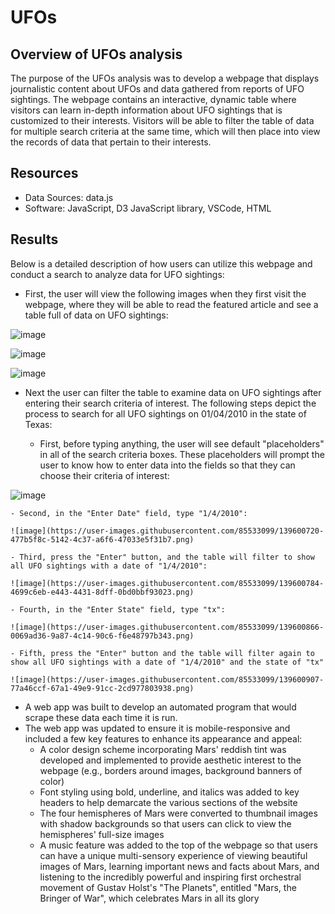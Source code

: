 # UFOs

## Overview of UFOs analysis
The purpose of the UFOs analysis was to develop a webpage that displays journalistic content about UFOs and data gathered from reports of UFO sightings. The webpage contains an interactive, dynamic table where visitors can learn in-depth information about UFO sightings that is customized to their interests. Visitors will be able to filter the table of data for multiple search criteria at the same time, which will then place into view the records of data that pertain to their interests.

## Resources
- Data Sources: data.js
- Software: JavaScript, D3 JavaScript library, VSCode, HTML


## Results

Below is a detailed description of how users can utilize this webpage and conduct a search to analyze data for UFO sightings:

  - First, the user will view the following images when they first visit the webpage, where they will be able to read the featured article and see a table full of data on UFO sightings:

  ![image](https://user-images.githubusercontent.com/85533099/139600293-0fc3f67e-46ce-4db6-a109-174d1ca92e67.png)
  
  ![image](https://user-images.githubusercontent.com/85533099/139600313-3d3a55e2-10e8-4778-8343-a4d276c10745.png)
  
  ![image](https://user-images.githubusercontent.com/85533099/139600314-e227e643-a26e-4af6-bb6e-f3d5abccd06e.png)

  - Next the user can filter the table to examine data on UFO sightings after entering their search criteria of interest. The following steps depict the process to search for all UFO sightings on 01/04/2010 in the state of Texas:
 
    - First, before typing anything, the user will see default "placeholders" in all of the search criteria boxes. These placeholders will prompt the user to know how to enter data into the fields so that they can choose their criteria of interest:
    
   ![image](https://user-images.githubusercontent.com/85533099/139600666-44c75a3d-f421-4d8b-a39d-4d8c395ebaa6.png)

    - Second, in the "Enter Date" field, type "1/4/2010":
    
    ![image](https://user-images.githubusercontent.com/85533099/139600720-477b5f8c-5142-4c37-a6f6-47033e5f31b7.png)
    
    - Third, press the "Enter" button, and the table will filter to show all UFO sightings with a date of "1/4/2010":
    
    ![image](https://user-images.githubusercontent.com/85533099/139600784-4699c6eb-e443-4431-8dff-0bd0bbf93023.png)

    - Fourth, in the "Enter State" field, type "tx":
    
    ![image](https://user-images.githubusercontent.com/85533099/139600866-0069ad36-9a87-4c14-90c6-f6e48797b343.png)

    - Fifth, press the "Enter" button and the table will filter again to show all UFO sightings with a date of "1/4/2010" and the state of "tx"
    
    ![image](https://user-images.githubusercontent.com/85533099/139600907-77a46ccf-67a1-49e9-91cc-2cd977803938.png)








  
  




  - A web app was built to develop an automated program that would scrape these data each time it is run.
  - The web app was updated to ensure it is mobile-responsive and included a few key features to enhance its appearance and appeal:
    - A color design scheme incorporating Mars' reddish tint was developed and implemented to provide aesthetic interest to the webpage (e.g., borders around images, background banners of color)
    - Font styling using bold, underline, and italics was added to key headers to help demarcate the various sections of the website
    - The four hemispheres of Mars were converted to thumbnail images with shadow backgrounds so that users can click to view the hemispheres' full-size images
    - A music feature was added to the top of the webpage so that users can have a unique multi-sensory experience of viewing beautiful images of Mars, learning important news and facts about Mars, and listening to the incredibly powerful and inspiring first orchestral movement of Gustav Holst's "The Planets", entitled "Mars, the Bringer of War", which celebrates Mars in all its glory   


